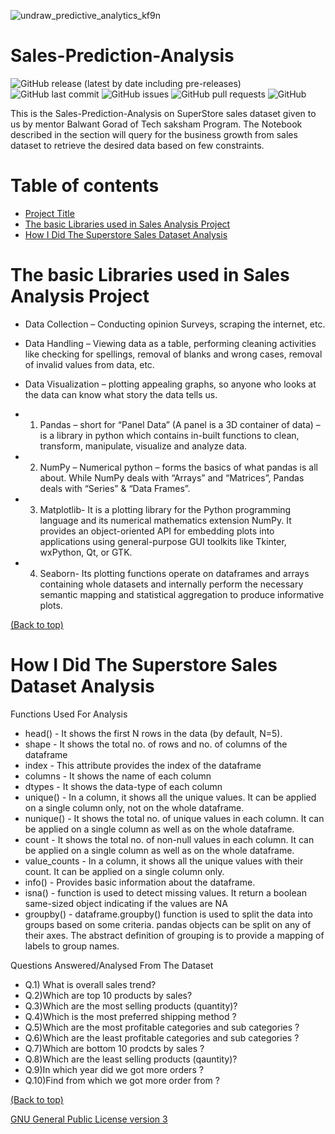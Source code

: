 <!-- Add banner here -->

![undraw_predictive_analytics_kf9n](https://user-images.githubusercontent.com/83410546/136421085-2bb85226-f3f6-4ab5-84a8-965edec161b0.png)

# Sales-Prediction-Analysis

<!-- Add buttons here -->
![GitHub release (latest by date including pre-releases)](https://img.shields.io/github/v/release/ridhed/Sales-Prediction-Analysis?include_prereleases)
![GitHub last commit](https://img.shields.io/github/last-commit/ridhed/Sales-Prediction-Analysis)
![GitHub issues](https://img.shields.io/github/issues-raw/ridhed/Sales-Prediction-Analysis)
![GitHub pull requests](https://img.shields.io/github/issues-pr/ridhed/Sales-Prediction-Analysis)
![GitHub](https://img.shields.io/github/license/ridhed/Sales-Prediction-Analysis)

<!-- Described the project in brief -->
This is the Sales-Prediction-Analysis on SuperStore sales dataset given to us by mentor Balwant Gorad of Tech saksham Program.
The Notebook described in the section will query for the business growth from sales dataset to retrieve the desired data based on few constraints.


# Table of contents

- [Project Title](#project-title)
- [The basic Libraries used in Sales Analysis Project](#the-basic-libraries-used-in-sales-analysis-project)
- [How I Did The Superstore Sales Dataset Analysis](#how-i-did-the-Superstore-sales-dataset-analysis)

# The basic Libraries used in Sales Analysis Project 
* Data Collection – Conducting opinion Surveys, scraping the internet, etc.
* Data Handling – Viewing data as a table, performing cleaning activities like checking for spellings, removal of blanks and wrong cases, removal of invalid values from data, etc.
* Data Visualization – plotting appealing graphs, so anyone who looks at the data can know what story the data tells us.
* 1) Pandas – short for “Panel Data” (A panel is a 3D container of data) – is a library in python which contains in-built functions to clean, transform, manipulate, visualize        and analyze data.

* 2) NumPy – Numerical python – forms the basics of what pandas is all about. While NumPy deals with “Arrays” and “Matrices”, Pandas deals with “Series” & “Data Frames”.

* 3) Matplotlib- It is a plotting library for the Python programming language and its numerical mathematics extension NumPy. It provides an object-oriented API for embedding          plots into applications using general-purpose GUI toolkits like Tkinter, wxPython, Qt, or GTK.

* 4) Seaborn- Its plotting functions operate on dataframes and arrays containing whole datasets and internally perform the necessary semantic mapping and statistical aggregation to produce informative plots. 
 
[(Back to top)](#table-of-contents)

# How I Did The Superstore Sales Dataset Analysis

Functions Used For Analysis

* head() - It shows the first N rows in the data (by default, N=5).
* shape - It shows the total no. of rows and no. of columns of the dataframe
* index - This attribute provides the index of the dataframe
* columns - It shows the name of each column
* dtypes - It shows the data-type of each column
* unique() - In a column, it shows all the unique values. It can be applied on a single column only, not on the whole dataframe.
* nunique() - It shows the total no. of unique values in each column. It can be applied on a single column as well as on the whole dataframe.
* count - It shows the total no. of non-null values in each column. It can be applied on a single column as well as on the whole dataframe.
* value_counts - In a column, it shows all the unique values with their count. It can be applied on a single column only.
* info() - Provides basic information about the dataframe.
* isna() - function is used to detect missing values. It return a boolean same-sized object indicating if the values are NA
* groupby() - dataframe.groupby() function is used to split the data into groups based on some criteria. pandas objects can be split on any of their axes. 
              The abstract definition of grouping is to provide a mapping of labels to group names.  

Questions Answered/Analysed From The Dataset

* Q.1) What is overall sales trend?
* Q.2)Which are top 10 products by sales?
* Q.3)Which are the most selling products (quantity)?
* Q.4)Which is the most preferred shipping method ?
* Q.5)Which are the most profitable categories and sub categories ?
* Q.6)Which are the least profitable categories and sub categories ?
* Q.7)Which are bottom 10 prodcts by sales ?
* Q.8)Which are the least selling products (qauntity)?
* Q.9)In which year did we got more orders ?
* Q.10)Find from which we got more order from ?
       
[(Back to top)](#table-of-contents)


[GNU General Public License version 3](https://opensource.org/licenses/GPL-3.0)

